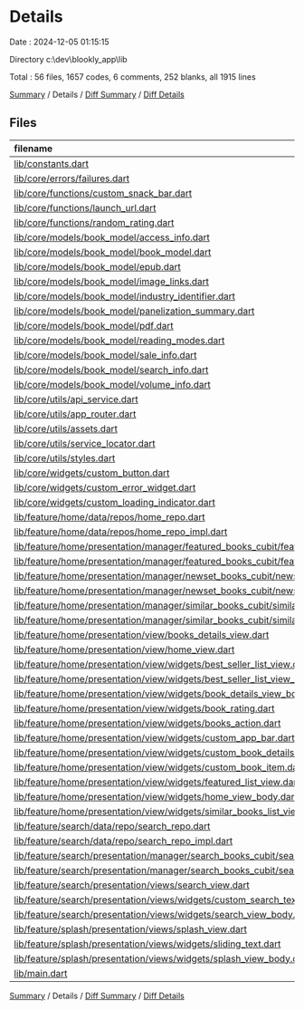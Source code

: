 # Details

Date : 2024-12-05 01:15:15

Directory c:\\dev\\blookly_app\\lib

Total : 56 files,  1657 codes, 6 comments, 252 blanks, all 1915 lines

[Summary](results.md) / Details / [Diff Summary](diff.md) / [Diff Details](diff-details.md)

## Files
| filename | language | code | comment | blank | total |
| :--- | :--- | ---: | ---: | ---: | ---: |
| [lib/constants.dart](/lib/constants.dart) | Dart | 6 | 0 | 3 | 9 |
| [lib/core/errors/failures.dart](/lib/core/errors/failures.dart) | Dart | 47 | 0 | 7 | 54 |
| [lib/core/functions/custom_snack_bar.dart](/lib/core/functions/custom_snack_bar.dart) | Dart | 8 | 0 | 2 | 10 |
| [lib/core/functions/launch_url.dart](/lib/core/functions/launch_url.dart) | Dart | 12 | 0 | 2 | 14 |
| [lib/core/functions/random_rating.dart](/lib/core/functions/random_rating.dart) | Dart | 9 | 0 | 3 | 12 |
| [lib/core/models/book_model/access_info.dart](/lib/core/models/book_model/access_info.dart) | Dart | 70 | 0 | 7 | 77 |
| [lib/core/models/book_model/book_model.dart](/lib/core/models/book_model/book_model.dart) | Dart | 65 | 0 | 7 | 72 |
| [lib/core/models/book_model/epub.dart](/lib/core/models/book_model/epub.dart) | Dart | 13 | 0 | 6 | 19 |
| [lib/core/models/book_model/image_links.dart](/lib/core/models/book_model/image_links.dart) | Dart | 16 | 0 | 6 | 22 |
| [lib/core/models/book_model/industry_identifier.dart](/lib/core/models/book_model/industry_identifier.dart) | Dart | 18 | 0 | 6 | 24 |
| [lib/core/models/book_model/panelization_summary.dart](/lib/core/models/book_model/panelization_summary.dart) | Dart | 21 | 0 | 6 | 27 |
| [lib/core/models/book_model/pdf.dart](/lib/core/models/book_model/pdf.dart) | Dart | 16 | 0 | 6 | 22 |
| [lib/core/models/book_model/reading_modes.dart](/lib/core/models/book_model/reading_modes.dart) | Dart | 16 | 0 | 6 | 22 |
| [lib/core/models/book_model/sale_info.dart](/lib/core/models/book_model/sale_info.dart) | Dart | 19 | 0 | 6 | 25 |
| [lib/core/models/book_model/search_info.dart](/lib/core/models/book_model/search_info.dart) | Dart | 13 | 0 | 6 | 19 |
| [lib/core/models/book_model/volume_info.dart](/lib/core/models/book_model/volume_info.dart) | Dart | 129 | 0 | 7 | 136 |
| [lib/core/utils/api_service.dart](/lib/core/utils/api_service.dart) | Dart | 10 | 0 | 3 | 13 |
| [lib/core/utils/app_router.dart](/lib/core/utils/app_router.dart) | Dart | 44 | 0 | 2 | 46 |
| [lib/core/utils/assets.dart](/lib/core/utils/assets.dart) | Dart | 4 | 0 | 1 | 5 |
| [lib/core/utils/service_locator.dart](/lib/core/utils/service_locator.dart) | Dart | 9 | 0 | 3 | 12 |
| [lib/core/utils/styles.dart](/lib/core/utils/styles.dart) | Dart | 25 | 0 | 2 | 27 |
| [lib/core/widgets/custom_button.dart](/lib/core/widgets/custom_button.dart) | Dart | 40 | 0 | 2 | 42 |
| [lib/core/widgets/custom_error_widget.dart](/lib/core/widgets/custom_error_widget.dart) | Dart | 16 | 0 | 2 | 18 |
| [lib/core/widgets/custom_loading_indicator.dart](/lib/core/widgets/custom_loading_indicator.dart) | Dart | 8 | 0 | 3 | 11 |
| [lib/feature/home/data/repos/home_repo.dart](/lib/feature/home/data/repos/home_repo.dart) | Dart | 9 | 0 | 2 | 11 |
| [lib/feature/home/data/repos/home_repo_impl.dart](/lib/feature/home/data/repos/home_repo_impl.dart) | Dart | 64 | 0 | 8 | 72 |
| [lib/feature/home/presentation/manager/featured_books_cubit/featured_books_cubit.dart](/lib/feature/home/presentation/manager/featured_books_cubit/featured_books_cubit.dart) | Dart | 18 | 0 | 6 | 24 |
| [lib/feature/home/presentation/manager/featured_books_cubit/featured_books_state.dart](/lib/feature/home/presentation/manager/featured_books_cubit/featured_books_state.dart) | Dart | 16 | 0 | 9 | 25 |
| [lib/feature/home/presentation/manager/newset_books_cubit/newset_books_cubit.dart](/lib/feature/home/presentation/manager/newset_books_cubit/newset_books_cubit.dart) | Dart | 18 | 0 | 5 | 23 |
| [lib/feature/home/presentation/manager/newset_books_cubit/newset_books_state.dart](/lib/feature/home/presentation/manager/newset_books_cubit/newset_books_state.dart) | Dart | 16 | 0 | 9 | 25 |
| [lib/feature/home/presentation/manager/similar_books_cubit/similar_books_cubit.dart](/lib/feature/home/presentation/manager/similar_books_cubit/similar_books_cubit.dart) | Dart | 18 | 0 | 6 | 24 |
| [lib/feature/home/presentation/manager/similar_books_cubit/similar_books_state.dart](/lib/feature/home/presentation/manager/similar_books_cubit/similar_books_state.dart) | Dart | 16 | 0 | 9 | 25 |
| [lib/feature/home/presentation/view/books_details_view.dart](/lib/feature/home/presentation/view/books_details_view.dart) | Dart | 28 | 0 | 4 | 32 |
| [lib/feature/home/presentation/view/home_view.dart](/lib/feature/home/presentation/view/home_view.dart) | Dart | 11 | 0 | 3 | 14 |
| [lib/feature/home/presentation/view/widgets/best_seller_list_view.dart](/lib/feature/home/presentation/view/widgets/best_seller_list_view.dart) | Dart | 37 | 0 | 3 | 40 |
| [lib/feature/home/presentation/view/widgets/best_seller_list_view_item.dart](/lib/feature/home/presentation/view/widgets/best_seller_list_view_item.dart) | Dart | 77 | 0 | 2 | 79 |
| [lib/feature/home/presentation/view/widgets/book_details_view_body.dart](/lib/feature/home/presentation/view/widgets/book_details_view_body.dart) | Dart | 83 | 0 | 2 | 85 |
| [lib/feature/home/presentation/view/widgets/book_rating.dart](/lib/feature/home/presentation/view/widgets/book_rating.dart) | Dart | 43 | 0 | 3 | 46 |
| [lib/feature/home/presentation/view/widgets/books_action.dart](/lib/feature/home/presentation/view/widgets/books_action.dart) | Dart | 49 | 0 | 3 | 52 |
| [lib/feature/home/presentation/view/widgets/custom_app_bar.dart](/lib/feature/home/presentation/view/widgets/custom_app_bar.dart) | Dart | 32 | 0 | 3 | 35 |
| [lib/feature/home/presentation/view/widgets/custom_book_details_app_bar.dart](/lib/feature/home/presentation/view/widgets/custom_book_details_app_bar.dart) | Dart | 23 | 0 | 3 | 26 |
| [lib/feature/home/presentation/view/widgets/custom_book_item.dart](/lib/feature/home/presentation/view/widgets/custom_book_item.dart) | Dart | 22 | 0 | 4 | 26 |
| [lib/feature/home/presentation/view/widgets/featured_list_view.dart](/lib/feature/home/presentation/view/widgets/featured_list_view.dart) | Dart | 50 | 0 | 3 | 53 |
| [lib/feature/home/presentation/view/widgets/home_view_body.dart](/lib/feature/home/presentation/view/widgets/home_view_body.dart) | Dart | 47 | 0 | 3 | 50 |
| [lib/feature/home/presentation/view/widgets/similar_books_list_view.dart](/lib/feature/home/presentation/view/widgets/similar_books_list_view.dart) | Dart | 40 | 0 | 3 | 43 |
| [lib/feature/search/data/repo/search_repo.dart](/lib/feature/search/data/repo/search_repo.dart) | Dart | 7 | 0 | 2 | 9 |
| [lib/feature/search/data/repo/search_repo_impl.dart](/lib/feature/search/data/repo/search_repo_impl.dart) | Dart | 27 | 0 | 4 | 31 |
| [lib/feature/search/presentation/manager/search_books_cubit/search_books_cubit.dart](/lib/feature/search/presentation/manager/search_books_cubit/search_books_cubit.dart) | Dart | 18 | 0 | 6 | 24 |
| [lib/feature/search/presentation/manager/search_books_cubit/search_books_state.dart](/lib/feature/search/presentation/manager/search_books_cubit/search_books_state.dart) | Dart | 16 | 0 | 9 | 25 |
| [lib/feature/search/presentation/views/search_view.dart](/lib/feature/search/presentation/views/search_view.dart) | Dart | 25 | 0 | 4 | 29 |
| [lib/feature/search/presentation/views/widgets/custom_search_text_field.dart](/lib/feature/search/presentation/views/widgets/custom_search_text_field.dart) | Dart | 28 | 0 | 4 | 32 |
| [lib/feature/search/presentation/views/widgets/search_view_body.dart](/lib/feature/search/presentation/views/widgets/search_view_body.dart) | Dart | 56 | 1 | 5 | 62 |
| [lib/feature/splash/presentation/views/splash_view.dart](/lib/feature/splash/presentation/views/splash_view.dart) | Dart | 11 | 0 | 3 | 14 |
| [lib/feature/splash/presentation/views/widgets/sliding_text.dart](/lib/feature/splash/presentation/views/widgets/sliding_text.dart) | Dart | 23 | 0 | 4 | 27 |
| [lib/feature/splash/presentation/views/widgets/splash_view_body.dart](/lib/feature/splash/presentation/views/widgets/splash_view_body.dart) | Dart | 53 | 5 | 10 | 68 |
| [lib/main.dart](/lib/main.dart) | Dart | 42 | 0 | 4 | 46 |

[Summary](results.md) / Details / [Diff Summary](diff.md) / [Diff Details](diff-details.md)